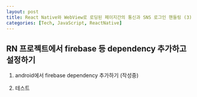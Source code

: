 ```yaml
---
layout: post
title: React Native와 WebView로 로딩된 페이지간의 통신과 SNS 로그인 핸들링 (3)
categories: [Tech, JavaScript, ReactNative]
---
```


RN 프로젝트에서 firebase 등 dependency 추가하고 설정하기
---------------------------

1. android에서 firebase dependency 추가하기
(작성중)

2. 테스트

